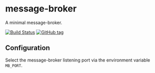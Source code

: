# message-broker

A minimal message-broker.

[![Build Status](https://travis-ci.org/Statwolf/message-broker.svg?branch=master)](https://travis-ci.org/Statwolf/message-broker)
[![GitHub tag](https://img.shields.io/github/tag/statwolf/message-broker.svg)](https://github.com/statwolf/message-broker)

## Configuration

Select the message-broker listening port via the environment variable `MB_PORT`.
